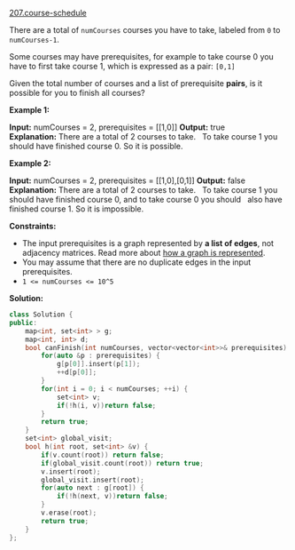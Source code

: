 [207.course-schedule](https://leetcode.com/problems/course-schedule/)  

There are a total of `numCourses` courses you have to take, labeled from `0` to `numCourses-1`.

Some courses may have prerequisites, for example to take course 0 you have to first take course 1, which is expressed as a pair: `[0,1]`

Given the total number of courses and a list of prerequisite **pairs**, is it possible for you to finish all courses?

**Example 1:**

**Input:** numCourses = 2, prerequisites = \[\[1,0\]\]
**Output:** true
**Explanation:** There are a total of 2 courses to take. 
             To take course 1 you should have finished course 0. So it is possible.

**Example 2:**

**Input:** numCourses = 2, prerequisites = \[\[1,0\],\[0,1\]\]
**Output:** false
**Explanation:** There are a total of 2 courses to take. 
             To take course 1 you should have finished course 0, and to take course 0 you should
             also have finished course 1. So it is impossible.

**Constraints:**

*   The input prerequisites is a graph represented by **a list of edges**, not adjacency matrices. Read more about [how a graph is represented](https://www.khanacademy.org/computing/computer-science/algorithms/graph-representation/a/representing-graphs).
*   You may assume that there are no duplicate edges in the input prerequisites.
*   `1 <= numCourses <= 10^5`  



**Solution:**  

```cpp
class Solution {
public:
    map<int, set<int> > g;
    map<int, int> d;
    bool canFinish(int numCourses, vector<vector<int>>& prerequisites) {
        for(auto &p : prerequisites) {
            g[p[0]].insert(p[1]);
            ++d[p[0]];
        }
        for(int i = 0; i < numCourses; ++i) {
            set<int> v;
            if(!h(i, v))return false;
        }
        return true;
    }
    set<int> global_visit;
    bool h(int root, set<int> &v) {
        if(v.count(root)) return false;
        if(global_visit.count(root)) return true;
        v.insert(root);
        global_visit.insert(root);
        for(auto next : g[root]) {
            if(!h(next, v))return false;
        }
        v.erase(root);
        return true;
    }
};
```
      